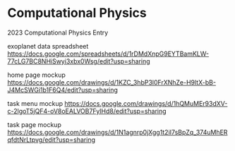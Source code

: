 # Computational Physics
2023 Computational Physics Entry

exoplanet data spreadsheet https://docs.google.com/spreadsheets/d/1rDMdXnpG9EYTBamKLW-77cLG7BC8NHiSwyi3xbx0Wsg/edit?usp=sharing

home page mockup https://docs.google.com/drawings/d/1KZC_3hbP3l0FrXNhZe-H9ltX-bB-J4McSWGi1b1F6Q4/edit?usp=sharing

task menu mockup https://docs.google.com/drawings/d/1hQMuMEr93dXV-c-2lgoT5jQF4-oV8oEALVOB7FyIHd8/edit?usp=sharing

task page mockup https://docs.google.com/drawings/d/1N1agnrp0jXgg1t2iI7sBpZq_374uMhERqfdtNrLtpvg/edit?usp=sharing
